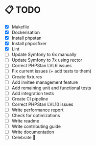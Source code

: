 # 📋  TODO 

- [X] Makefile
- [X] Dockerisation
- [X] Install phpstan
- [X] Install phpcsfixer
- [X] Lint
- [ ] Update Symfony to 6x manually
- [ ] Update Symfony to 7x using rector
- [ ] Correct PHPStan LVL6 issues
- [ ] Fix current issues (+ add tests to them)
- [ ] Create fixtures
- [ ] Add invitee management feature
- [ ] Add remaining unit and functional tests
- [ ] Add integration tests
- [ ] Create CI pipeline
- [ ] Correct PHPStan LVL10 issues
- [ ] Write performance report
- [ ] Check for optimizations
- [ ] Write readme
- [ ] Write contributing guide
- [ ] Write documentation
- [ ] Celebrate 🎉
